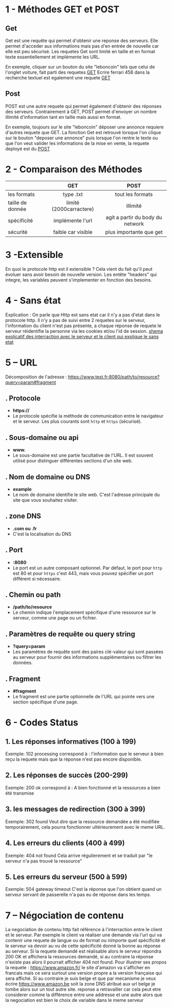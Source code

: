 # 1 - Méthodes GET et POST

## Get 
Get est une requête qui permet d'obtenir une reponse des serveurs.
	Elle permet d'acceder aux informations mais pas d'en entrée de nouvelle car elle est peu sécurisé.
	Les requetes Get sont limité en taille et en format texte essentiellement et implémente les URL.
	
En exemple, cliquer sur un bouton du site "leboncoin" tels que celui de l'onglet voiture, fait parti des requetes [GET](https://www.leboncoin.fr/voitures/offres?locations) Ecrire ferrari 458 dans la recherche textuel est egalement une requete [GET](https://www.leboncoin.fr/recherche?category=2&text=ferrari+458)

## Post
POST est une autre requete qui permet également d'obtenir des réponses des serveurs.
Contrairement à GET, POST permet d'envoyer un nombre illimité d'information tant en taille mais aussi en format.

En exemple, toujours sur le site "leboncoin" déposer une annonce requiere d'autres requete que GET.
La fonction Get est retrouvé lorsque l'on clique sur le bouton "deposer une annonce" puis lorsque l'on rentre le texte ou que l'on veut valider les informations de la mise en vente, la requete deployé est du [POST](https://www.leboncoin.fr/deposer-une-annonce)





# 2 - Comparaison des Méthodes

|       | GET | POST |
|:------|:---------:|:----------:|
|les formats|type .txt|tout les formats|
|taille de donnée|limité (2000carractere)|illimité|
|spécificité|implémente l'url|agit a partir du body du network|
|sécurité|faible car visible|plus importante que get|





# 3 -Extensible

En quoi le protocole http est il extensible ?
	Cela vient du fait qu'il peut évoluer sans avoir besoin de nouvelle version.
	Les entête "headers" qui integre, les variables peuvent s'implementer en fonction des besoins.
	
	
	
	
# 4 - Sans état

Explication :
	On parle que Http est sans etat car il n'y a pas d'etat dans le protocole http. Il n'y a pas de suivi entre 2 requetes sur le serveur, l'information du client n'est pas présente, a chaque réponse de requete le serveur réidentifie la personne via les cookies et/ou l'id de session.
	[shema explicatif des interraction avec le serveur et le client qui explique le sans etat](https://docs.google.com/document/d/1JLvWOxeNOCab81PBlJ6wduIFFk0TPR5RLJqAxNqsRd4/edit)
	
	
	
	
# 5 – URL

Décomposition de l'adresse : https://www.test.fr:8080/path/to/resource?query=param#fragment

## . **Protocole**
   - **https://**
   - Le protocole spécifie la méthode de communication entre le navigateur et le serveur. Les plus courants sont `http` et `https` (sécurisé).

## . **Sous-domaine ou api**
   - **www.**
   - Le sous-domaine est une partie facultative de l'URL. Il est souvent utilisé pour distinguer différentes sections d'un site web.

## . **Nom de domaine ou DNS**
   - **example**
   - Le nom de domaine identifie le site web. C'est l'adresse principale du site que vous souhaitez visiter.

## . **zone DNS**
   - **.com ou .fr**
   - C'est la localisation du DNS
## . **Port**
   - **:8080**
   - Le port est un autre composant optionnel. Par défaut, le port pour `http` est 80 et pour `https` c'est 443, mais vous pouvez spécifier un port différent si nécessaire.

## . **Chemin ou path**
   - **/path/to/resource**
   - Le chemin indique l'emplacement spécifique d'une ressource sur le serveur, comme une page ou un fichier.

## . **Paramètres de requête ou query string**
   - **?query=param**
   - Les paramètres de requête sont des paires clé-valeur qui sont passées au serveur pour fournir des informations supplémentaires ou filtrer les données.

## . **Fragment**
   - **#fragment**
   - Le fragment est une partie optionnelle de l'URL qui pointe vers une section spécifique d'une page.





# 6 - Codes Status

## 1. Les réponses informatives (100 à 199)
Exemple: 102 processing correspond à : l'information que le serveur à bien reçu la requete mais que la réponse n'est pas encore disponible.

## 2. Les réponses de succès (200-299)
Exemple: 200 ok correspond à : A bien fonctionné et la ressources a bien été transmise
	
## 3. les messages de redirection (300 à 399)
Exemple: 302 found Veut dire que la ressource demandée a été modifiée temporairement, cela pourra fonctionner ultérieurement avec le meme URL.


## 4. Les erreurs du clients (400 à 499)
Exemple: 404 not found Cela arrive régulierement et se traduit par "le serveur n'a pas trouvé la ressource"

## 5. Les erreurs du serveur (500 à 599)
Exemple: 504 gateway timeout C'est la réponse que l'on obtient quand un serveur servant de passerelle n'a pas eu de réponse dans les temps.
	
	
# 7 – Négociation de contenu

La negociation de contenu http fait référence à l'interraction entre le client et le serveur. Par exemple le client va réaliser une demande via l'url qui va contenir une requete de langue ou de format ou nimporte quel spécificité et le serveur va devoir au vu de cette spécificité donné la bonne au réponse au serveur.
Si la requete demandé est réalisable alors le serveur répondra 200 OK et affichera la ressources demandé, si au contraire la réponse n'existe pas alors il pourrait afficher 404 not found.
Pour illustrer ses propos la requete : https://www.amazon.fr/ le site d'amazon va s'afficher en francais mais ce sera surtout une version propre a la version française qui sera affiché. Si au contraire je suis belge et que par mecanisme je veux écrire https://www.amazon.be soit la zone DNS atribué aux url belge je tombe alors sur un tout autre site.
reponse a retravailler car cela peut etre considerer comme la différence entre une addresse et une autre alors que la negociation est bien le choix de variable dans le meme serveur 





	

